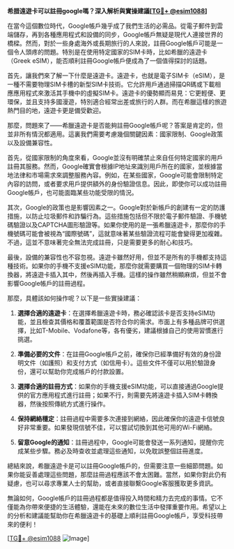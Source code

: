 **希腊遠遊卡可以註冊google嗎？深入解析與實操建議[[TG💪+ @esim1088](https://t.me/s/esim1088)]**

在當今這個數位時代，Google帳戶幾乎成了我們生活的必需品。從電子郵件到雲端儲存，再到各種應用程式和設備的同步，Google帳戶無疑是現代人連接世界的橋樑。然而，對於一些身處海外或長期旅行的人來說，註冊Google帳戶可能是一個令人頭疼的問題。特別是在使用特定國家的SIM卡時，比如希臘的遠遊卡（Greek eSIM），能否順利註冊Google帳戶便成為了一個值得探討的話題。

首先，讓我們來了解一下什麼是遠遊卡。遠遊卡，也就是電子SIM卡（eSIM），是一種不需要物理SIM卡槽的新型SIM卡技術。它允許用戶通過掃描QR碼或下載相應應用程式來激活其手機中的虛擬SIM卡。遠遊卡的優勢顯而易見：它更輕便、更環保，並且支持多國漫遊，特別適合經常出差或旅行的人群。而在希臘這樣的旅遊熱門目的地，遠遊卡更是備受歡迎。

那麼，問題來了——希臘遠遊卡是否能夠註冊Google帳戶呢？答案是肯定的，但並非所有情況都適用。這裏我們需要考慮幾個關鍵因素：國家限制、Google政策以及設備兼容性。

首先，從國家限制的角度來看，Google並沒有明確禁止來自任何特定國家的用戶註冊其服務。然而，Google確實會根據IP地址來識別用戶所在的國家，並根據當地法律和市場需求來調整服務內容。例如，在某些國家，Google可能會限制特定內容的訪問，或者要求用戶提供額外的身份驗證信息。因此，即使你可以成功註冊Google帳戶，也可能面臨某些功能受限的情況。

其次，Google的政策也是影響因素之一。Google對於新帳戶的創建有一定的防護措施，以防止垃圾郵件和詐騙行為。這些措施包括但不限於電子郵件驗證、手機號碼驗證以及CAPTCHA圖形驗證等。如果你使用的是一張希臘遠遊卡，那麼你的手機號碼可能會被視為“國際號碼”，這就意味著某些驗證流程可能會變得更加複雜。不過，這並不意味著完全無法完成註冊，只是需要更多的耐心和技巧。

最後，設備的兼容性也不容忽視。遠遊卡雖然好用，但並不是所有的手機都支持這種技術。如果你的手機不支援eSIM功能，那麼你就需要購買一個物理的SIM卡轉換器，將遠遊卡插入其中，然後再插入手機。這樣的操作雖然稍顯麻煩，但並不會影響Google帳戶的註冊過程。

那麼，具體該如何操作呢？以下是一些實操建議：

1. **選擇合適的遠遊卡**：在選擇希臘遠遊卡時，務必確認該卡是否支持eSIM功能，並且檢查其價格和覆蓋範圍是否符合你的需求。市面上有多種品牌可供選擇，比如T-Mobile、Vodafone等，各有優劣，建議根據自己的使用習慣進行挑選。

2. **準備必要的文件**：在註冊Google帳戶之前，確保你已經準備好有效的身份證明文件（如護照）和支付方式（如信用卡）。這些文件不僅可以用於驗證身份，還可以幫助你完成帳戶的付款設置。

3. **選擇合適的註冊方式**：如果你的手機支援eSIM功能，可以直接通過Google提供的官方應用程式進行註冊；如果不行，則需要先將遠遊卡插入SIM卡轉換器，然後按照傳統方式進行操作。

4. **保持網絡穩定**：註冊過程中需要多次連接到網絡，因此確保你的遠遊卡信號良好非常重要。如果發現信號不佳，可以嘗試切換到其他可用的Wi-Fi網絡。

5. **留意Google的通知**：註冊過程中，Google可能會發送一系列通知，提醒你完成某些步驟。務必及時查收並處理這些通知，以免耽誤整個註冊進度。

總結來說，希臘遠遊卡是可以註冊Google帳戶的，但需要注意一些細節問題。如果你能妥善處理這些問題，那麼註冊過程應該不會太困難。當然，如果你對此仍有疑慮，也可以尋求專業人士的幫助，或者直接聯繫Google客服獲取更多資訊。

無論如何，Google帳戶的註冊過程都是值得投入時間和精力去完成的事情。它不僅能為你帶來便捷的生活體驗，還能在未來的數位生活中發揮重要作用。希望以上的分析和建議能幫助你在希臘遠遊卡的基礎上順利註冊Google帳戶，享受科技帶來的便利！

[[TG💪+ @esim1088](https://t.me/s/esim1088) ![Image](https://i.postimg.cc/4NQfJmqS/Snipaste-2025-05-13-00-14-12.png)]